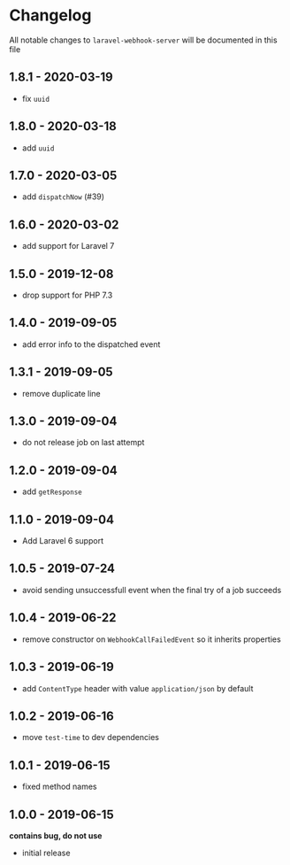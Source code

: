 # Changelog

All notable changes to `laravel-webhook-server` will be documented in this file

## 1.8.1 - 2020-03-19

- fix `uuid`

## 1.8.0 - 2020-03-18

- add `uuid`

## 1.7.0 - 2020-03-05

- add `dispatchNow` (#39)

## 1.6.0 - 2020-03-02

- add support for Laravel 7

## 1.5.0 - 2019-12-08

- drop support for PHP 7.3

## 1.4.0 - 2019-09-05

- add error info to the dispatched event

## 1.3.1 - 2019-09-05

- remove duplicate line

## 1.3.0 - 2019-09-04

- do not release job on last attempt

## 1.2.0 - 2019-09-04

- add `getResponse`

## 1.1.0 - 2019-09-04

- Add Laravel 6 support

## 1.0.5 - 2019-07-24

- avoid sending unsuccessfull event when the final try of a job succeeds

## 1.0.4 - 2019-06-22

- remove constructor on `WebhookCallFailedEvent` so it inherits properties

## 1.0.3 - 2019-06-19

- add `ContentType` header with value `application/json` by default

## 1.0.2 - 2019-06-16

- move `test-time` to dev dependencies

## 1.0.1 - 2019-06-15

- fixed method names

## 1.0.0 - 2019-06-15

**contains bug, do not use**

- initial release
